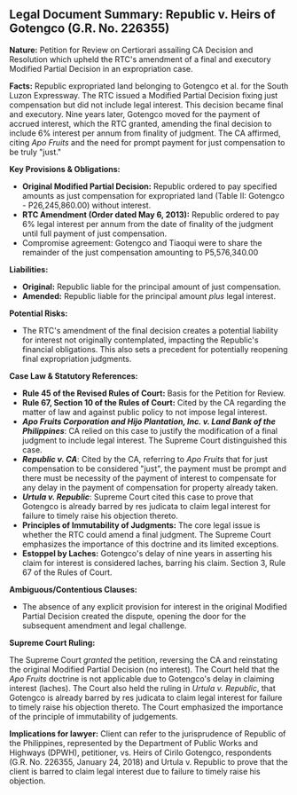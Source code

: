 ## Legal Document Summary: Republic v. Heirs of Gotengco (G.R. No. 226355)

**Nature:** Petition for Review on Certiorari assailing CA Decision and Resolution which upheld the RTC's amendment of a final and executory Modified Partial Decision in an expropriation case.

**Facts:** Republic expropriated land belonging to Gotengco et al. for the South Luzon Expressway. The RTC issued a Modified Partial Decision fixing just compensation but did not include legal interest. This decision became final and executory. Nine years later, Gotengco moved for the payment of accrued interest, which the RTC granted, amending the final decision to include 6% interest per annum from finality of judgment. The CA affirmed, citing *Apo Fruits* and the need for prompt payment for just compensation to be truly "just."

**Key Provisions & Obligations:**

*   **Original Modified Partial Decision:** Republic ordered to pay specified amounts as just compensation for expropriated land (Table II: Gotengco - P26,245,860.00) without interest.
*   **RTC Amendment (Order dated May 6, 2013):** Republic ordered to pay 6% legal interest per annum from the date of finality of the judgment until full payment of just compensation.
* Compromise agreement: Gotengco and Tiaoqui were to share the remainder of the just compensation amounting to P5,576,340.00

**Liabilities:**

*   **Original:** Republic liable for the principal amount of just compensation.
*   **Amended:** Republic liable for the principal amount *plus* legal interest.

**Potential Risks:**

*   The RTC's amendment of the final decision creates a potential liability for interest not originally contemplated, impacting the Republic's financial obligations. This also sets a precedent for potentially reopening final expropriation judgments.

**Case Law & Statutory References:**

*   **Rule 45 of the Revised Rules of Court:** Basis for the Petition for Review.
*   **Rule 67, Section 10 of the Rules of Court:**  Cited by the CA regarding the matter of law and against public policy to not impose legal interest.
*   ***Apo Fruits Corporation and Hijo Plantation, Inc. v. Land Bank of the Philippines***: CA relied on this case to justify the modification of a final judgment to include legal interest. The Supreme Court distinguished this case.
*   ***Republic v. CA***: Cited by the CA, referring to *Apo Fruits* that for just compensation to be considered "just", the payment must be prompt and there must be necessity of the payment of interest to compensate for any delay in the payment of compensation for property already taken.
*   ***Urtula v. Republic***: Supreme Court cited this case to prove that Gotengco is already barred by res judicata to claim legal interest for failure to timely raise his objection thereto.
*   **Principles of Immutability of Judgments:** The core legal issue is whether the RTC could amend a final judgment. The Supreme Court emphasizes the importance of this doctrine and its limited exceptions.
*   **Estoppel by Laches:**  Gotengco's delay of nine years in asserting his claim for interest is considered laches, barring his claim. Section 3, Rule 67 of the Rules of Court.

**Ambiguous/Contentious Clauses:**

*   The absence of any explicit provision for interest in the original Modified Partial Decision created the dispute, opening the door for the subsequent amendment and legal challenge.

**Supreme Court Ruling:**

The Supreme Court *granted* the petition, reversing the CA and reinstating the original Modified Partial Decision (no interest). The Court held that the *Apo Fruits* doctrine is not applicable due to Gotengco's delay in claiming interest (laches). The Court also held the ruling in *Urtula v. Republic*, that Gotengco is already barred by res judicata to claim legal interest for failure to timely raise his objection thereto. The Court emphasized the importance of the principle of immutability of judgements.

**Implications for lawyer:** Client can refer to the jurisprudence of Republic of the Philippines, represented by the Department of Public Works and Highways (DPWH), petitioner, vs. Heirs of Cirilo Gotengco, respondents (G.R. No. 226355, January 24, 2018) and Urtula v. Republic to prove that the client is barred to claim legal interest due to failure to timely raise his objection.
